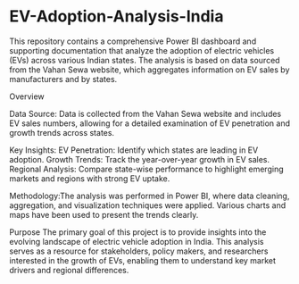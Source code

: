 # EV-Adoption-Analysis-India
This repository contains a comprehensive Power BI dashboard and supporting documentation that analyze the adoption of electric vehicles (EVs) across various Indian states. The analysis is based on data sourced from the Vahan Sewa website, which aggregates information on EV sales by manufacturers and by states.

Overview

Data Source:
Data is collected from the Vahan Sewa website and includes EV sales numbers, allowing for a detailed examination of EV penetration and growth trends across states.

Key Insights:
EV Penetration: Identify which states are leading in EV adoption.
Growth Trends: Track the year-over-year growth in EV sales.
Regional Analysis: Compare state-wise performance to highlight emerging markets and regions with strong EV uptake.

Methodology:The analysis was performed in Power BI, where data cleaning, aggregation, and visualization techniques were applied. Various charts and maps have been used to present the trends clearly.

Purpose
The primary goal of this project is to provide insights into the evolving landscape of electric vehicle adoption in India. This analysis serves as a resource for stakeholders, policy makers, and researchers interested in the growth of EVs, enabling them to understand key market drivers and regional differences.

